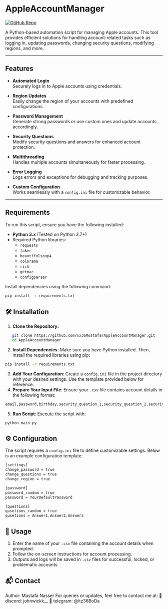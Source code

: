 # AppleAccountManager

[![GitHub Repo](https://img.shields.io/badge/GitHub-Repo-blue?style=for-the-badge&logo=github)](https://github.com/xx36Mostafa/AppleAccountManager)

A Python-based automation script for managing Apple accounts. This tool provides efficient solutions for handling account-related tasks such as logging in, updating passwords, changing security questions, modifying regions, and more.

---

## Features

- **Automated Login**  
  Securely logs in to Apple accounts using credentials.

- **Region Updates**  
  Easily change the region of your accounts with predefined configurations.

- **Password Management**  
  Generate strong passwords or use custom ones and update accounts accordingly.

- **Security Questions**  
  Modify security questions and answers for enhanced account protection.

- **Multithreading**  
  Handles multiple accounts simultaneously for faster processing.

- **Error Logging**  
  Logs errors and exceptions for debugging and tracking purposes.

- **Custom Configuration**  
  Works seamlessly with a `config.ini` file for customizable behavior.

---

## Requirements

To run this script, ensure you have the following installed:

- **Python 3.x** (Tested on Python 3.7+)
- Required Python libraries:
  - `requests`
  - `faker`
  - `beautifulsoup4`
  - `colorama`
  - `rich`
  - `getmac`
  - `configparser`

Install dependencies using the following command:

```bash
pip install -r requirements.txt
```
## 🛠 Installation

1. **Clone the Repository:**
```bash
   git clone https://github.com/xx36Mostafa/AppleAccountManager.git
   cd AppleAccountManager
```
2. **Install Dependencies**:
   Make sure you have Python installed. Then, install the required libraries using pip:
  ```bash
  pip install -r requirements.txt
  ```
3. **Add Your Configuration**:
  Create a `config.ini` file in the project directory with your desired settings. Use the template provided below for reference.
4. **Prepare Your Input File**:
  Ensure your `.csv` file contains account details in the following format:
  ```bash
  email,password,birthday,security_question_1,security_question_2,security_question_3
  ```
5. **Run Script**:
  Execute the script with:
  ```bash
  python main.py
  ```

## ⚙️ Configuration
  The script requires a `config.ini` file to define customizable settings. Below is an example configuration template:
```bash
[settings]
change_password = true
change_questions = true
change_region = true

[password]
password_random = true
password = YourDefaultPassword

[questions]
qusetions_random = true
qusetions = Answer1,Answer2,Answer3
```
## 🚀 Usage
  1. Enter the name of your `.csv` file containing the account details when prompted.
  2. Follow the on-screen instructions for account processing.
  3. Outputs and logs will be saved in `.csv` files for successful, locked, or problematic accounts.

## 📬 Contact
  Author: Mustafa Nasser
  For queries or updates, feel free to contact me at:
  📧 discord: johnwickk__
  📱 telegram: @itz36BoDa
